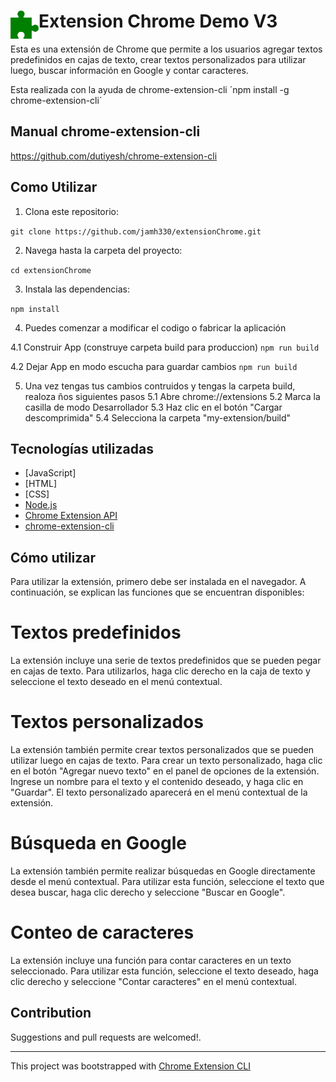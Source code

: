 # <img src="public/icons/icon_48.png" width="45" align="left"> Extension Chrome Demo V3

Esta es una extensión de Chrome que permite a los usuarios agregar textos predefinidos en cajas de texto, crear textos personalizados para utilizar luego, buscar información en Google y contar caracteres.

Esta realizada con la ayuda de chrome-extension-cli
´npm install -g chrome-extension-cli´ 

## Manual chrome-extension-cli

https://github.com/dutiyesh/chrome-extension-cli

## Como Utilizar

1. Clona este repositorio:

`git clone https://github.com/jamh330/extensionChrome.git`

2. Navega hasta la carpeta del proyecto:

`cd extensionChrome`

3. Instala las dependencias:

`npm install`

4. Puedes comenzar a modificar el codigo o fabricar la aplicación

4.1 Construir App (construye carpeta build para produccion)
`npm run build`

4.2 Dejar App en modo escucha para guardar cambios
`npm run build`

5. Una vez tengas tus cambios contruidos y tengas la carpeta build, realoza ños siguientes pasos
5.1 Abre chrome://extensions
5.2 Marca la casilla de modo Desarrollador
5.3 Haz clic en el botón "Cargar descomprimida"
5.4 Selecciona la carpeta "my-extension/build"

## Tecnologías utilizadas

- [JavaScript]
- [HTML]
- [CSS]
- [Node.js](https://nodejs.org/)
- [Chrome Extension API](https://developer.chrome.com/docs/extensions/reference/)
- [chrome-extension-cli](https://www.npmjs.com/package/chrome-extension-cli)


## Cómo utilizar
Para utilizar la extensión, primero debe ser instalada en el navegador. A continuación, se explican las funciones que se encuentran disponibles:

# Textos predefinidos
La extensión incluye una serie de textos predefinidos que se pueden pegar en cajas de texto. Para utilizarlos, haga clic derecho en la caja de texto y seleccione el texto deseado en el menú contextual.

# Textos personalizados
La extensión también permite crear textos personalizados que se pueden utilizar luego en cajas de texto. Para crear un texto personalizado, haga clic en el botón "Agregar nuevo texto" en el panel de opciones de la extensión. Ingrese un nombre para el texto y el contenido deseado, y haga clic en "Guardar". El texto personalizado aparecerá en el menú contextual de la extensión.

# Búsqueda en Google
La extensión también permite realizar búsquedas en Google directamente desde el menú contextual. Para utilizar esta función, seleccione el texto que desea buscar, haga clic derecho y seleccione "Buscar en Google".

# Conteo de caracteres
La extensión incluye una función para contar caracteres en un texto seleccionado. Para utilizar esta función, seleccione el texto deseado, haga clic derecho y seleccione "Contar caracteres" en el menú contextual.



## Contribution

Suggestions and pull requests are welcomed!.

---

This project was bootstrapped with [Chrome Extension CLI](https://github.com/dutiyesh/chrome-extension-cli)

